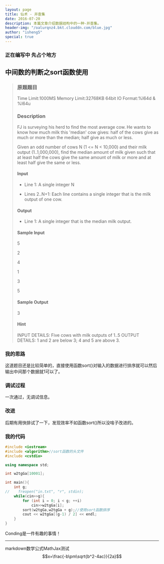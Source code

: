 ```yaml
---
layout: page
title: 仙术 - 并查集
date: 2016-07-20
description: 本篇文章介绍数据结构中的一种-并查集。
header-img: "/oalurqnz4.bkt.clouddn.com/blue.jpg"
author: "isheng5"
special: true
---
```

### 正在编写中 先占个地方

## 中间数的判断之sort函数使用

> ### 原题题目
>
>Time Limit:1000MS     Memory Limit:32768KB     64bit IO Format:%I64d & %I64u
>
>### Description
>
>FJ is surveying his herd to find the most average cow. He wants to know how much milk this 'median' cow gives: half of the cows give as much or more than the median; half give as much or less.
>
>Given an odd number of cows N (1 <= N < 10,000) and their milk output (1..1,000,000), find the median amount of milk given such that at least half the cows give the same amount of milk or more and at least half give the same or less.
>
>#### Input
>
>* Line 1: A single integer N
>
>* Lines 2..N+1: Each line contains a single integer that is the milk output of one cow.
>
>#### Output
>
>* Line 1: A single integer that is the median milk output.
>
>#### Sample Input
>5
>
>2
>
>4
>
>1
>
>3
>
>5
>
>#### Sample Output
>3
>
>#### Hint
> INPUT DETAILS: Five cows with milk outputs of 1..5 OUTPUT DETAILS: 1 and 2 are below 3; 4 and 5 are above 3.

### 我的思路
这道题目还是比较简单的，直接使用函数sort()对输入的数据进行排序就可以然后输出中间那个数据就1可以了。

### 调试过程
一次通过，无调试信息。

### 改进
后期有用快排试了一下，发现效率不如函数sort()所以没啥子改进的。

### 我的代码
```c++
#include <iostream>
#include <algorithm>//sort函数的头文件
#include <cstdio>

using namespace std;

int w2tgGa[10001];

int main(){
    int g;
//    freopen("in.txt", "r", stdin);
    while(cin>>g){
        for (int i = 0; i < g; ++i)
            cin>>w2tgGa[i];
        sort(w2tgGa,w2tgGa + g);//使用sort函数排序
        cout << w2tgGa[(g-1) / 2] << endl;
    }
}
```
Conding是一件有趣的事情！

---
markdown数学公式MathJax测试
$$x=\frac{-b\pm\sqrt{b^2-4ac}}{2a}$$
